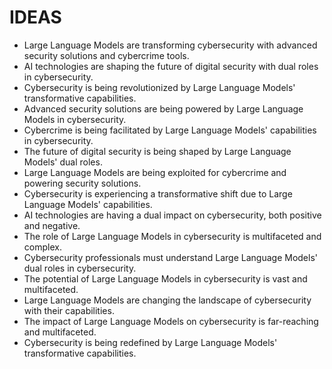 # IDEAS
* Large Language Models are transforming cybersecurity with advanced security solutions and cybercrime tools.
* AI technologies are shaping the future of digital security with dual roles in cybersecurity.
* Cybersecurity is being revolutionized by Large Language Models' transformative capabilities.
* Advanced security solutions are being powered by Large Language Models in cybersecurity.
* Cybercrime is being facilitated by Large Language Models' capabilities in cybersecurity.
* The future of digital security is being shaped by Large Language Models' dual roles.
* Large Language Models are being exploited for cybercrime and powering security solutions.
* Cybersecurity is experiencing a transformative shift due to Large Language Models' capabilities.
* AI technologies are having a dual impact on cybersecurity, both positive and negative.
* The role of Large Language Models in cybersecurity is multifaceted and complex.
* Cybersecurity professionals must understand Large Language Models' dual roles in cybersecurity.
* The potential of Large Language Models in cybersecurity is vast and multifaceted.
* Large Language Models are changing the landscape of cybersecurity with their capabilities.
* The impact of Large Language Models on cybersecurity is far-reaching and multifaceted.
* Cybersecurity is being redefined by Large Language Models' transformative capabilities.
